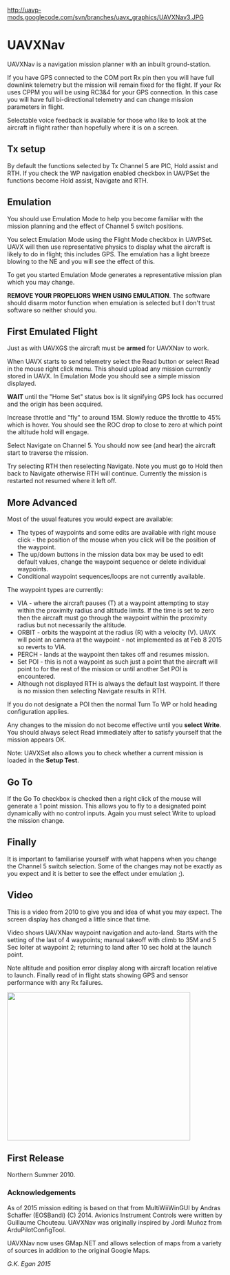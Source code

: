 http://uavp-mods.googlecode.com/svn/branches/uavx_graphics/UAVXNav3.JPG

# UAVXNav #

UAVXNav is a navigation mission planner with an inbuilt ground-station.

If you have GPS connected to the COM port Rx pin then you will have full downlink telemetry but the mission will remain fixed for the flight. If your Rx uses CPPM you will be using RC3&4 for your GPS connection. In this case you will have full bi-directional telemetry and can change mission parameters in flight.

Selectable voice feedback is available for those who like to look at the aircraft in flight rather than hopefully where it is on a screen.

## Tx setup ##

By default the functions selected by Tx Channel 5 are PIC, Hold assist and RTH. If you check the WP navigation enabled checkbox in UAVPSet the functions become Hold assist, Navigate and RTH.

## Emulation ##

You should use Emulation Mode to help you become familiar with the mission planning and the effect of Channel 5 switch positions.

You select Emulation Mode using the Flight Mode checkbox in UAVPSet. UAVX will then use representative physics to display what the aircraft is likely to do in flight; this includes GPS.  The emulation has a light breeze blowing to the NE and you will see the effect of this.

To get you started Emulation Mode generates a representative mission plan which you may change.

**REMOVE YOUR PROPELlORS WHEN USING EMULATION**. The software should disarm motor function when emulation is selected but I don't trust software so neither should you.

## First Emulated Flight ##

Just as with UAVXGS the aircraft must be **armed** for UAVXNav to work.

When UAVX starts to send telemetry select the Read button or select  Read in the mouse right click menu. This should upload any mission currently stored in UAVX. In Emulation Mode you should see a simple mission displayed.

**WAIT** until the "Home Set" status box is lit signifying GPS lock has occurred and the origin has been acquired.

Increase throttle and "fly" to around 15M. Slowly reduce the throttle to 45% which is hover. You should see the ROC drop to close to zero at which point the altitude hold will engage.

Select Navigate on Channel 5. You should now see (and hear) the aircraft start to traverse the mission.

Try selecting RTH then reselecting Navigate. Note you must go to Hold then back to Navigate otherwise RTH will continue.  Currently the mission is restarted not resumed where it left off.

## More Advanced ##

Most of the usual features you would expect are available:

  * The types of waypoints and some edits are available with right mouse click - the position of the mouse when you click will be the position of the waypoint.
  * The up/down buttons in the mission data box may be used to edit default values, change the waypoint sequence or delete individual waypoints.
  * Conditional waypoint sequences/loops are not currently available.

The waypoint types are currently:

  * VIA - where the aircraft pauses (T) at a waypoint attempting to stay within the proximity radius and altitude limits. If the time is set to zero then the aircraft must go through the waypoint within the proximity radius but not necessarily the altitude.
  * ORBIT - orbits the waypoint at the radius (R) with a velocity (V). UAVX will point an camera at the waypoint - not implemented as at Feb 8 2015 so reverts to VIA.
  * PERCH - lands at the waypoint then takes off and resumes mission.
  * Set POI - this is not a waypoint as such just a point that the aircraft will point to for the rest of the mission or until another Set POI is encountered.
  * Although not displayed RTH is always the default last waypoint. If there is no mission then selecting Navigate results in RTH.

If you do not designate a POI then the normal Turn To WP or hold heading configuration applies.

Any changes to the mission do not become effective until you **select Write**. You should always select Read immediately after to satisfy yourself that the mission appears OK.

Note: UAVXSet also allows you to check whether a current mission is loaded in the **Setup Test**.

## Go To ##

If the Go To checkbox is checked then a right click of the mouse will generate a 1 point mission. This allows you to fly to a designated point dynamically with no control inputs. Again you must select Write to upload the mission change.

## Finally ##

It is important to familiarise yourself with what happens when you change the Channel 5 switch selection. Some of the changes may not be exactly as you expect and it is better to see the effect under emulation ;).

## Video ##

This is a video from 2010 to give you and idea of what you may expect. The screen display has changed a little since that time.

Video shows UAVXNav waypoint navigation and auto-land. Starts with the setting of the last of 4 waypoints; manual takeoff with climb to 35M and 5 Sec loiter at waypoint 2; returning to land after 10 sec hold at the launch point.

Note altitude and position error display along with aircraft location relative to launch. Finally read of in flight stats showing GPS and sensor performance with any Rx failures.

<a href='http://www.youtube.com/watch?feature=player_embedded&v=TdTr5837Rdg' target='_blank'><img src='http://img.youtube.com/vi/TdTr5837Rdg/0.jpg' width='425' height=344 /></a>



## First Release ##

Northern Summer 2010.

### Acknowledgements ###

As of 2015 mission editing is based on that from MultiWiiWinGUI by Andras Schaffer (EOSBandi) (C) 2014. Avionics Instrument Controls were written by Guillaume Chouteau. UAVXNav was originally inspired by Jordi Muñoz from ArduPilotConfigTool.

UAVXNav now uses GMap.NET and allows selection of maps from a variety of sources in addition to the original Google Maps.

_G.K. Egan 2015_